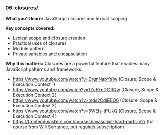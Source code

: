 ### 06-closures/
**What you'll learn:** JavaScript closures and lexical scoping

**Key concepts covered:**
- Lexical scope and closure creation
- Practical uses of closures
- Module pattern
- Private variables and encapsulation

**Why this matters:** Closures are a powerful feature that enables many JavaScript patterns and frameworks.

- https://www.youtube.com/watch?v=DrgnNapYs1w (Closure, Scope & Execution Context 1)
- https://www.youtube.com/watch?v=1ZoEEnDG3Qw (Closure, Scope & Execution Context 2)
- https://www.youtube.com/watch?v=mds2CdiEEO0 (Closure, Scope & Execution Context 3)
- https://www.youtube.com/watch?v=5WEIs-tPUkQ (Closure, Scope & Execution Context 4)
- https://frontendmasters.com/courses/javascript-hard-parts-v2/ (full course from Will Sentance, but requires subscription)